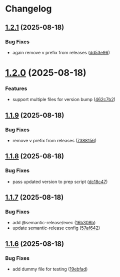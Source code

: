 # Changelog

## [1.2.1](https://github.com/haniffalab/strapi-api/compare/v1.2.0...v1.2.1) (2025-08-18)


### Bug Fixes

* again remove v prefix from releases ([dd53e96](https://github.com/haniffalab/strapi-api/commit/dd53e967455b495ab632ff2ac833b39a2b668052))

# [1.2.0](https://github.com/haniffalab/strapi-api/compare/v1.1.9...v1.2.0) (2025-08-18)


### Features

* support multiple files for version bump ([462c7b2](https://github.com/haniffalab/strapi-api/commit/462c7b2bc0d09602da610b418c479abea232df2b))

## [1.1.9](https://github.com/haniffalab/strapi-api/compare/v1.1.8...v1.1.9) (2025-08-18)


### Bug Fixes

* remove v prefix from releases ([7388156](https://github.com/haniffalab/strapi-api/commit/7388156e55005167a952e42ee1ffa1970d3a640d))

## [1.1.8](https://github.com/haniffalab/strapi-api/compare/v1.1.7...v1.1.8) (2025-08-18)


### Bug Fixes

* pass updated version to prep script ([dc18c47](https://github.com/haniffalab/strapi-api/commit/dc18c476ad43b9e91e2fe0c6fe08eb2a058537bb))

## [1.1.7](https://github.com/haniffalab/strapi-api/compare/v1.1.6...v1.1.7) (2025-08-18)


### Bug Fixes

* add @semantic-release/exec ([16b308b](https://github.com/haniffalab/strapi-api/commit/16b308b726ee989294d563baf599ce704546a0c1))
* update semantic-release config ([57af642](https://github.com/haniffalab/strapi-api/commit/57af642df5f186172ddc4e091863b4cf61f23379))

## [1.1.6](https://github.com/haniffalab/strapi-api/compare/v1.1.5...v1.1.6) (2025-08-18)


### Bug Fixes

* add dummy file for testing ([19ebfad](https://github.com/haniffalab/strapi-api/commit/19ebfadbb274ca728346240f21a2d0379cece0d6))
